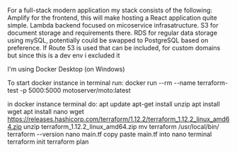 For a full-stack modern application my stack consists of the following:
Amplify for the frontend, this will make hosting a React application quite simple.
Lambda backend focused on micoservice infrasatructure.
S3 for document storage and requirements there.
RDS for regular data storage using mySQL, potentially could be swapped to PostgreSQL based on preference.
If Route 53 is used that can be included, for custom domains but since this is a dev env i excluded it

I'm using Docker Desktop (on Windows)

To start docker instance in terminal run:
docker run --rm --name terraform-test -p 5000:5000 motoserver/moto:latest

in docker instance terminal do:
apt update
apt-get install unzip
apt install wget
apt install nano
wget https://releases.hashicorp.com/terraform/1.12.2/terraform_1.12.2_linux_amd64.zip
unzip terraform_1.12.2_linux_amd64.zip
mv terraform /usr/local/bin/
terraform --version
nano main.tf
copy paste main.tf into nano terminal
terraform init
terraform plan
